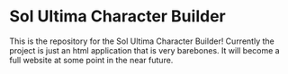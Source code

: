 # Sol Ultima Character Builder

This is the repository for the Sol Ultima Character Builder!
Currently the project is just an html application that is very barebones. It will become a full website at some point in the near future.
